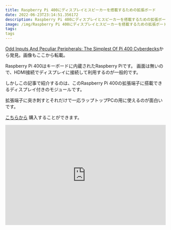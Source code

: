 ```yaml
---
title: Raspberry Pi 400にディスプレイとスピーカーを搭載するための拡張ボード
date: 2022-06-23T23:14:51.356172
description: Raspberry Pi 400にディスプレイとスピーカーを搭載するための拡張ボードを紹介します。
image: /img/Raspberry Pi 400にディスプレイとスピーカーを搭載するための拡張ボード.jpg
tags:
tags
---
```

[Odd Inputs And Peculiar Peripherals: The Simplest Of Pi 400 Cyberdecks](https://hackaday.com/2022/06/10/odd-inputs-and-peculiar-peripherals-the-simplest-of-pi-400-cyberdecks/)から発見。画像もここから転載。

Raspberry Pi 400はキーボードに内蔵されたRaspberry Piです。
画面は無いので、HDMI接続でディスプレイに接続して利用するのが一般的です。

しかしこの記事で紹介するのは、このRaspberry Pi 400の拡張端子に搭載できるディスプレイ付きのモジュールです。

拡張端子に突き刺すとそれだけで一応ラップトップPCの用に使えるのが面白いです。

[こちらから](https://www.tindie.com/products/bobricius/raspberry-pi-400-cyberdeck-cyberdetox-display/) 購入することができます。


<iframe width="100%" height="315" src="https://www.youtube.com/embed/KArhgJUWcqg" title="YouTube video player" frameborder="0" allow="accelerometer; autoplay; clipboard-write; encrypted-media; gyroscope; picture-in-picture" allowfullscreen></iframe>

